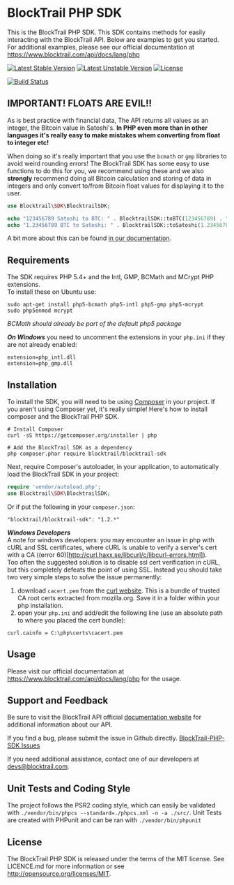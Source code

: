 BlockTrail PHP SDK
==================
This is the BlockTrail PHP SDK. This SDK contains methods for easily interacting with the BlockTrail API.
Below are examples to get you started. For additional examples, please see our official documentation
at https://www.blocktrail.com/api/docs/lang/php


[![Latest Stable Version](https://poser.pugx.org/blocktrail/blocktrail-sdk/v/stable.svg)](https://packagist.org/packages/blocktrail/blocktrail-sdk)
[![Latest Unstable Version](https://poser.pugx.org/blocktrail/blocktrail-sdk/v/unstable.svg)](https://packagist.org/packages/blocktrail/blocktrail-sdk)
[![License](https://poser.pugx.org/blocktrail/blocktrail-sdk/license.svg)](https://packagist.org/packages/blocktrail/blocktrail-sdk)

[![Build Status](https://travis-ci.org/blocktrail/blocktrail-sdk-php.svg?branch=master)](https://travis-ci.org/blocktrail/blocktrail-sdk-php)

IMPORTANT! FLOATS ARE EVIL!!
----------------------------
As is best practice with financial data, The API returns all values as an integer, the Bitcoin value in Satoshi's.
**In PHP even more than in other languages it's really easy to make mistakes whem converting from float to integer etc!**

When doing so it's really important that you use the `bcmath` or `gmp` libraries to avoid weird rounding errors!
The BlockTrail SDK has some easy to use functions to do this for you, we recommend using these
and we also **strongly** recommend doing all Bitcoin calculation and storing of data in integers
and only convert to/from Bitcoin float values for displaying it to the user.

```php
use Blocktrail\SDK\BlocktrailSDK;

echo "123456789 Satoshi to BTC: " . BlocktrailSDK::toBTC(123456789) . " \n";
echo "1.23456789 BTC to Satoshi: " . BlocktrailSDK::toSatoshi(1.23456789) . " \n";

```

A bit more about this can be found [in our documentation](https://www.blocktrail.com/api/docs/lang/php#api_coin_format).

Requirements
------------
The SDK requires PHP 5.4+ and the Intl, GMP, BCMath and MCrypt PHP extensions.  
To install these on Ubuntu use:
```
sudo apt-get install php5-bcmath php5-intl php5-gmp php5-mcrypt
sudo php5enmod mcrypt
```
*BCMath should already be part of the default php5 package*

***On Windows*** you need to uncomment the extensions in your `php.ini` if they are not already enabled:
```
extension=php_intl.dll  
extension=php_gmp.dll  
```

Installation
------------
To install the SDK, you will need to be using [Composer](http://getcomposer.org/) in your project.
If you aren't using Composer yet, it's really simple! Here's how to install composer and the BlockTrail PHP SDK.

```
# Install Composer
curl -sS https://getcomposer.org/installer | php

# Add the BlockTrail SDK as a dependency
php composer.phar require blocktrail/blocktrail-sdk
``` 

Next, require Composer's autoloader, in your application, to automatically load the BlockTrail SDK in your project:
```PHP
require 'vendor/autoload.php';
use Blocktrail\SDK\BlocktrailSDK;
```

Or if put the following in your `composer.json`:
```
"blocktrail/blocktrail-sdk": "1.2.*"
```


***Windows Developers***  
A note for windows developers: you may encounter an issue in php with cURL and SSL certificates, where cURL is unable to verify a server's cert with a CA ((error 60)[http://curl.haxx.se/libcurl/c/libcurl-errors.html]).  
Too often the suggested solution is to disable ssl cert verification in cURL, but this completely defeats the point of using SSL. Instead you should take two very simple steps to solve the issue permanently:  

1. download `cacert.pem` from the [curl website](http://curl.haxx.se/docs/caextract.html). This is a bundle of trusted CA root certs extracted from mozilla.org. Save it in a folder within your php installation.  
2. open your `php.ini` and add/edit the following line (use an absolute path to where you placed the cert bundle):  
  ```
  curl.cainfo = C:\php\certs\cacert.pem
  ```


Usage
-----
Please visit our official documentation at https://www.blocktrail.com/api/docs/lang/php for the usage.

Support and Feedback
--------------------
Be sure to visit the BlockTrail API official [documentation website](https://www.blocktrail.com/api/docs/lang/php)
for additional information about our API.

If you find a bug, please submit the issue in Github directly. 
[BlockTrail-PHP-SDK Issues](https://github.com/blocktrail/blocktrail-sdk-php/issues)

If you need additional assistance, contact one of our developers at [devs@blocktrail.com](mailto:devs@blocktrail.com).

Unit Tests and Coding Style
---------------------------
The project follows the PSR2 coding style, which can easily be validated with `./vendor/bin/phpcs --standard=./phpcs.xml -n -a ./src/`.
Unit Tests are created with PHPunit and can be ran with `./vendor/bin/phpunit`

License
-------
The BlockTrail PHP SDK is released under the terms of the MIT license. See LICENCE.md for more information or see http://opensource.org/licenses/MIT.
